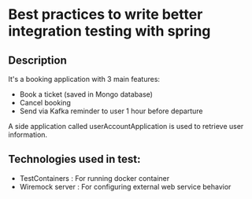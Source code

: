 # Best practices to write better integration testing with spring

## Description

It's a booking application with 3 main features:
* Book a ticket (saved in Mongo database)
* Cancel booking
* Send via Kafka reminder to user 1 hour before departure

A side application called userAccountApplication is used to retrieve user information.

## Technologies used in test:
* TestContainers : For running docker container
* Wiremock server : For configuring external web service behavior